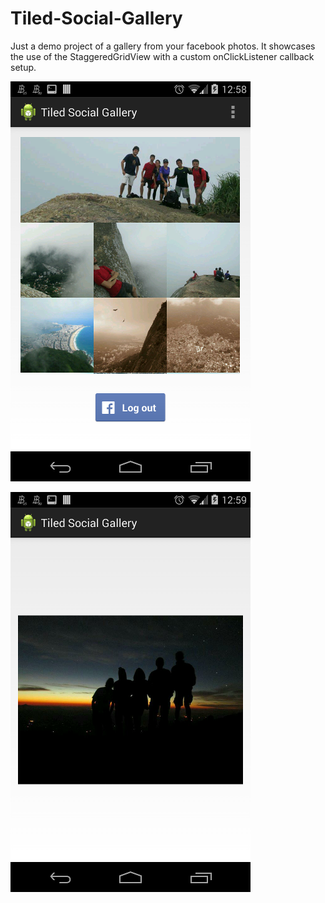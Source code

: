 Tiled-Social-Gallery
====================

Just a demo project of a gallery from your facebook photos. It showcases the use of the StaggeredGridView with a custom onClickListener callback setup.

![Screenshots](imgs/SocialGallery.png "Screenshot of the gallery")

![Screenshots](imgs/SocialGallery2.png "Screenshot of the detail view")
